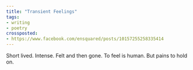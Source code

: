 ```yaml
---
title: "Transient Feelings"
tags:
- writing
- poetry
crossposted:
- https://www.facebook.com/ensquared/posts/10157255258335414
---
```

Short lived. Intense.
Felt and then gone.
To feel is human.
But pains to hold on.